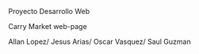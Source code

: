 Proyecto Desarrollo Web

Carry Market web-page

Allan Lopez/
Jesus Arias/
Oscar Vasquez/
Saul Guzman